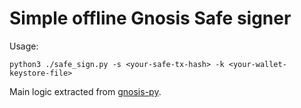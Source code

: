 # Simple offline Gnosis Safe signer

Usage:

```
python3 ./safe_sign.py -s <your-safe-tx-hash> -k <your-wallet-keystore-file>
```

Main logic extracted from [gnosis-py](https://github.com/gnosis/gnosis-py).
